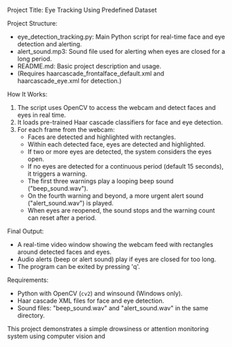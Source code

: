 Project Title: Eye Tracking Using Predefined Dataset

Project Structure:
- eye_detection_tracking.py: Main Python script for real-time face and eye detection and alerting.
- alert_sound.mp3: Sound file used for alerting when eyes are closed for a long period.
- README.md: Basic project description and usage.
- (Requires haarcascade_frontalface_default.xml and haarcascade_eye.xml for detection.)

How It Works:
1. The script uses OpenCV to access the webcam and detect faces and eyes in real time.
2. It loads pre-trained Haar cascade classifiers for face and eye detection.
3. For each frame from the webcam:
   - Faces are detected and highlighted with rectangles.
   - Within each detected face, eyes are detected and highlighted.
   - If two or more eyes are detected, the system considers the eyes open.
   - If no eyes are detected for a continuous period (default 15 seconds), it triggers a warning.
   - The first three warnings play a looping beep sound ("beep_sound.wav").
   - On the fourth warning and beyond, a more urgent alert sound ("alert_sound.wav") is played.
   - When eyes are reopened, the sound stops and the warning count can reset after a period.

Final Output:
- A real-time video window showing the webcam feed with rectangles around detected faces and eyes.
- Audio alerts (beep or alert sound) play if eyes are closed for too long.
- The program can be exited by pressing 'q'.

Requirements:
- Python with OpenCV (`cv2`) and winsound (Windows only).
- Haar cascade XML files for face and eye detection.
- Sound files: "beep_sound.wav" and "alert_sound.wav" in the same directory.

This project demonstrates a simple drowsiness or attention monitoring system using computer vision and
